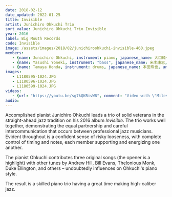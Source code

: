 ```yaml
---
date: 2018-02-12
date_updated: 2022-01-25
title: Invisible
artist: Junichiro Ohkuchi Trio
sort_value: Junichiro Ohkuchi Trio Invisible
year: 2016
label: Big Mouth Records
code: Invisible
image: /assets/images/2018/02/junichiroohkuchi-invisible-460.jpeg
members: 
   - {name: Junichiro Ohkuchi, instrument: piano, japanese_name: 大口純一郎, url: "https://pianistjohkuchi.blogspot.com/"}
   - {name: Yasushi Yoneki, instrument: "bass", japanese_name: 米木康志, url: ""}
   - {name: Tamaya Honda, instrument: drums, japanese_name: 本田珠也, url: "http://tamayahonda.blogspot.com/"}
images:
   - L1180595-1024.JPG
   - L1180596-1024.JPG
   - L1180599-1024.JPG
videos: 
   - {url: "https://youtu.be/sg7kQKRivW8", comment: "Video with \"Miles Ahead\", track five from this album"}
audio:
---
```

Accomplished pianist Junichiro Ohkuchi leads a trio of solid veterans in the straight-ahead jazz tradition on his 2016 album *Invisible*. The trio works well together, demonstrating the equal partnership and careful intercommunication that occurs between professional jazz musicians. Evident throughout is a confident sense of risky looseness, with complete control of timing and notes, each member supporting and energizing one another.

The pianist Ohkuchi contributes three original songs (the opener is a highlight) with other tunes by Andrew Hill, Bill Evans, Thelonious Monk, Duke Ellington, and others – undoubtedly influences on Ohkuchi's piano style.

The result is a skilled piano trio having a great time making high-caliber jazz.
